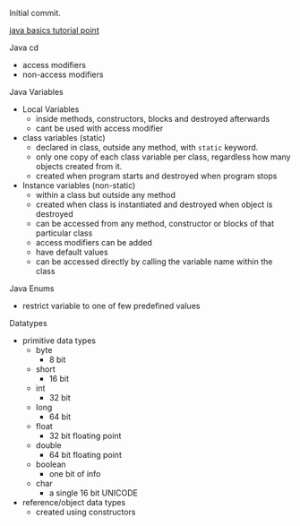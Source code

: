 Initial commit.





[java basics tutorial point](https://www.tutorialspoint.com/java/java_overview.htm)


Java cd
+ access modifiers
+ non-access modifiers

Java Variables
+ Local Variables
  + inside methods, constructors, blocks and destroyed afterwards
  + cant be used with access modifier  
+ class variables (static)
  + declared in class, outside any method, with `static` keyword.
  + only one copy of each class variable per class, regardless how many objects created from it.
  + created when program starts and destroyed when program stops
+ Instance variables (non-static)
  + within a class but outside any method
  + created when class is instantiated and destroyed when object is destroyed
  + can be accessed from any method, constructor or blocks of that particular class
  + access modifiers can be added
  + have default values
  + can be accessed directly by calling the variable name within the class


Java Enums
  + restrict variable to one of few predefined values


Datatypes
+ primitive data types  
  + byte
    + 8 bit
  + short
    + 16 bit
  + int
    + 32 bit
  + long
    + 64 bit
  + float
    + 32 bit floating point
  + double
    + 64 bit floating point
  + boolean
    + one bit of info  
  + char
    + a single 16 bit UNICODE
+ reference/object data types
  + created using constructors
